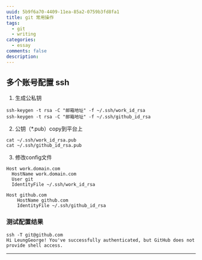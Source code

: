 ```yaml
---
uuid: 5b9f6a70-4409-11ea-85a2-0759b3fd8fa1
title: git 常用操作
tags:
  - git
  - writing
categories:
  - essay
comments: false
description:
---
```



<!--more-->

## 多个账号配置 ssh 

1. 生成公私钥
```
ssh-keygen -t rsa -C "邮箱地址" -f ~/.ssh/work_id_rsa
ssh-keygen -t rsa -C "邮箱地址" -f ~/.ssh/github_id_rsa
```

2. 公钥（*.pub）copy到平台上
```
cat ~/.ssh/work_id_rsa.pub
cat ~/.ssh/github_id_rsa.pub
```

3. 修改config文件
```
Host work.domain.com
  HostName work.domain.com
  User git
  IdentityFile ~/.ssh/work_id_rsa

Host github.com
    HostName github.com
    IdentityFile ~/.ssh/github_id_rsa
```

### 测试配置结果
```
ssh -T git@github.com
Hi LeungGeorge! You've successfully authenticated, but GitHub does not provide shell access.
```



---
<link rel="stylesheet" href="http://yandex.st/highlightjs/6.1/styles/default.min.css">
<script src="http://yandex.st/highlightjs/6.1/highlight.min.js"></script>
<script>
hljs.tabReplace = ' ';
hljs.initHighlightingOnLoad();
</script>

<!-- > 来源：[https://leunggeorge.github.io/](https://leunggeorge.github.io/)   -->
